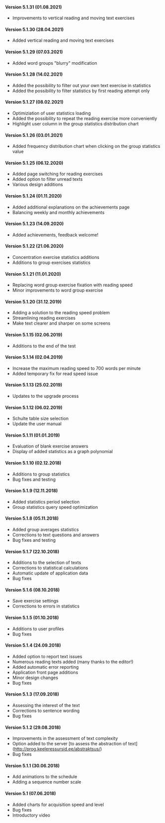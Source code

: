 #### Version 5.1.31 (01.08.2021)
- Improvements to vertical reading and moving text exercises
#### Version 5.1.30 (28.04.2021)
- Added vertical reading and moving text exercises
#### Version 5.1.29 (07.03.2021)
- Added word groups "blurry" modification
#### Version 5.1.28 (14.02.2021)
- Added the possibility to filter out your own text exercise in statistics
- Added the possibility to filter statistics by first reading attempt only
#### Version 5.1.27 (08.02.2021)
- Optimiziation of user statistics loading
- Added the possibility to repeat the reading exercise more conveniently
- Highlight user column in the group statistics distribution chart
#### Version 5.1.26 (03.01.2021)
- Added frequency distribution chart when clicking on the group statistics value
#### Version 5.1.25 (06.12.2020)
- Added page switching for reading exercises
- Added option to filter unread texts
- Various design additions
#### Version 5.1.24 (01.11.2020)
- Added additional explanations on the achievements page
- Balancing weekly and monthly achievements
#### Version 5.1.23 (14.09.2020)
- Added achievements, feedback welcome!
#### Version 5.1.22 (21.06.2020)
- Concentration exercise statistics additions
- Additions to group exercises statistics
#### Version 5.1.21 (11.01.2020)
- Replacing word group exercise fixation with reading speed
- Minor improvements to word group exercise
#### Version 5.1.20 (31.12.2019)
- Adding a solution to the reading speed problem
- Streamlining reading exercises
- Make text clearer and sharper on some screens
#### Version 5.1.15 (02.06.2019)
- Additions to the end of the test
#### Version 5.1.14 (02.04.2019)
- Increase the maximum reading speed to 700 words per minute
- Added temporary fix for read speed issue
#### Version 5.1.13 (25.02.2019)
- Updates to the upgrade process
#### Version 5.1.12 (06.02.2019)
- Schulte table size selection
- Update the user manual
#### Version 5.1.11 (01.01.2019)
- Evaluation of blank exercise answers
- Display of added statistics as a graph polynomial
#### Version 5.1.10 (02.12.2018)
- Additions to group statistics
- Bug fixes and testing
#### Version 5.1.9 (12.11.2018)
- Added statistics period selection
- Group statistics query speed optimization
#### Version 5.1.8 (05.11.2018)
- Added group averages statistics
- Corrections to text questions and answers
- Bug fixes and testing
#### Version 5.1.7 (22.10.2018)
- Additions to the selection of texts
- Corrections to statistical calculations
- Automatic update of application data
- Bug fixes
#### Version 5.1.6 (08.10.2018)
- Save exercise settings
- Corrections to errors in statistics
#### Version 5.1.5 (01.10.2018)
- Additions to user profiles
- Bug fixes
#### Version 5.1.4 (24.09.2018)
- Added option to report text issues
- Numerous reading texts added (many thanks to the editor!)
- Added automatic error reporting
- Application front page additions
- Minor design changes
- Bug fixes
#### Version 5.1.3 (17.09.2018)
- Assessing the interest of the text
- Corrections to sentence wording
- Bug fixes
#### Version 5.1.2 (29.08.2018)
- Improvements in the assessment of text complexity
- Option added to the server [to assess the abstraction of text] (http://prog.keeleressursid.ee/abstraktsus/)
- Bug fixes
#### Version 5.1.1 (30.06.2018)
- Add animations to the schedule
- Adding a sequence number scale
#### Version 5.1 (07.06.2018)
- Added charts for acquisition speed and level
- Bug fixes
- Introductory video